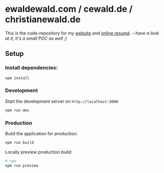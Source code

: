 # ewaldewald.com / cewald.de / christianewald.de

This is the code-repository for my [website](https://www.ewaldewald.com) and [online resumé](https://www.ewaldewald.com/cv).
*– have a look at it, it's a small POC as well ;)*

## Setup

### Install dependencies:

```bash
npm install
```

### Development

Start the development server on `http://localhost:3000`:

```bash
npm run dev
```

### Production

Build the application for production:

```bash
npm run build
```

Locally preview production build:

```bash
# npm
npm run preview
```
